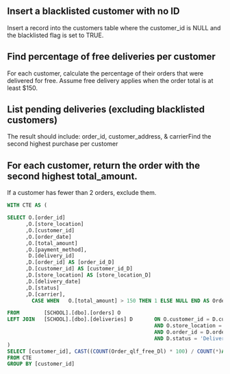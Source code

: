 ## Insert a blacklisted customer with no ID​
Insert a record into the customers table where the customer_id is NULL and the blacklisted flag is set to
TRUE.​

## Find percentage of free deliveries per customer​
For each customer, calculate the percentage of their orders that were delivered for free.​
Assume free delivery applies when the order total is at least $150.​

## List pending deliveries (excluding blacklisted customers)​
The result should include: order_id, customer_address, & carrier​
Find the second highest purchase per customer​

## For each customer, return the order with the second highest total_amount.​
If a customer has fewer than 2 orders, exclude them.

```sql
WITH CTE AS (

SELECT O.[order_id]
      ,O.[store_location]
      ,O.[customer_id]
      ,O.[order_date]
      ,O.[total_amount]
      ,O.[payment_method], 
	   D.[delivery_id]
      ,D.[order_id] AS [order_id_D]
      ,D.[customer_id] AS [customer_id_D]
      ,D.[store_location] AS [store_location_D]
      ,D.[delivery_date]
      ,D.[status]
      ,D.[carrier],
		CASE WHEN	O.[total_amount] > 150 THEN 1 ELSE NULL END AS Order_qlf_free_Dl

FROM		[SCHOOL].[dbo].[orders] O
LEFT JOIN	[SCHOOL].[dbo].[deliveries] D		ON O.customer_id = D.customer_id
												AND O.store_location = D.store_location
												AND O.order_id = D.order_id
												AND D.status = 'Delivered'
)
SELECT [customer_id], CAST((COUNT(Order_qlf_free_Dl) * 100) / COUNT(*)AS DECIMAL(5,2)) AS perc_order
FROM CTE
GROUP BY [customer_id]
```
